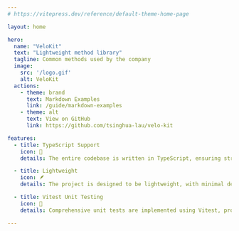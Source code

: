 ```yaml
---
# https://vitepress.dev/reference/default-theme-home-page

layout: home

hero:
  name: "VeloKit"
  text: "Lightweight method library"
  tagline: Common methods used by the company
  image:
    src: '/logo.gif'
    alt: VeloKit
  actions:
    - theme: brand
      text: Markdown Examples
      link: /guide/markdown-examples
    - theme: alt
      text: View on GitHub
      link: https://github.com/tsinghua-lau/velo-kit

features:
  - title: TypeScript Support
    icon: 💪
    details: The entire codebase is written in TypeScript, ensuring strong typing, enhanced code quality, and better maintainability.

  - title: Lightweight
    icon: 🪶
    details: The project is designed to be lightweight, with minimal dependencies and optimized performance, making it ideal for fast and efficient development.

  - title: Vitest Unit Testing
    icon: 🧪
    details: Comprehensive unit tests are implemented using Vitest, providing reliable testing capabilities and ensuring code robustness across different scenarios.

---
```

<Star />

[//]: # (<Lottie class="lottie-top-right" />)


